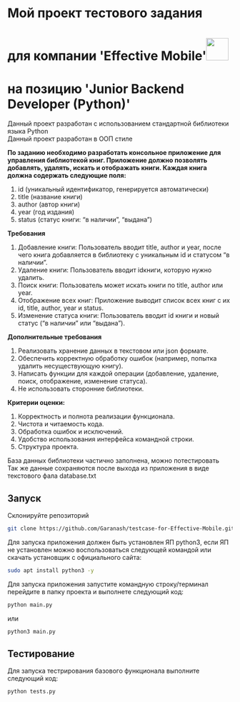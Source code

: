 # Мой проект тестового задания  
# для компании 'Effective Mobile'<img src="https://img.hhcdn.ru/employer-logo/6335023.png" width="50" height="50">  
# на позицию 'Junior Backend Developer (Python)'

Данный проект разработан с использованием стандартной библиотеки языка Python  
Данный проект разработан в ООП стиле

**По заданию необходимо разработать консольное приложение для управления библиотекой книг. Приложение должно позволять
добавлять, удалять, искать и отображать книги. Каждая книга должна содержать следующие поля:**

1. id (уникальный идентификатор, генерируется автоматически)
2. title (название книги)
3. author (автор книги)
4. year (год издания)
5. status (статус книги: “в наличии”, “выдана”)

**Требования**

1. Добавление книги: Пользователь вводит title, author и year, после чего книга добавляется в библиотеку с уникальным id
   и статусом “в наличии”.
2. Удаление книги: Пользователь вводит idкниги, которую нужно удалить.
3. Поиск книги: Пользователь может искать книги по title, author или year.
4. Отображение всех книг: Приложение выводит список всех книг с их id, title, author, year и status.
5. Изменение статуса книги: Пользователь вводит id книги и новый статус (“в наличии” или “выдана”).

**Дополнительные требования**

1. Реализовать хранение данных в текстовом или json формате.
2. Обеспечить корректную обработку ошибок (например, попытка удалить несуществующую книгу).
3. Написать функции для каждой операции (добавление, удаление, поиск, отображение, изменение статуса).
4. Не использовать сторонние библиотеки.

**Критерии оценки:**

1. Корректность и полнота реализации функционала.
2. Чистота и читаемость кода.
3. Обработка ошибок и исключений.
4. Удобство использования интерфейса командной строки.
5. Структура проекта.

База данных библиотеки частично заполнена, можно потестировать  
Так же данные сохраняются после выхода из приложения в виде текстового фала database.txt

## Запуск

Склонируйте репозиторий

```bash
git clone https://github.com/Garanash/testcase-for-Effective-Mobile.git 
```

Для запуска приложения должен быть установлен ЯП python3, если ЯП не установлен можно воспользоваться следующей командой или скачать установщик с официального сайта:

```bash
sudo apt install python3 -y
```

Для запуска приложения запустите командную строку/терминал  
перейдите в папку проекта и выполнете следующий код:

```bash
python main.py
```

или

```bash
python3 main.py
```

## Тестирование

Для запуска тестрирования базового функционала выполните следующий код:

```bash
python tests.py
```
